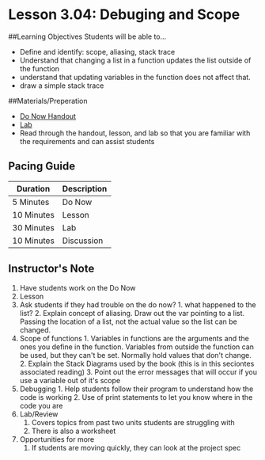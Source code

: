 # Lesson 3.04: Debuging and Scope

##Learning Objectives
Students will be able to... 
* Define and identify: scope, aliasing, stack trace
* Understand that changing a list in a function updates the list outside of the function
* understand that updating variables in the function does not affect that. 
* draw a simple stack trace

##Materials/Preperation
* [Do Now Handout]
* [Lab]
* Read through the handout, lesson, and lab so that you are familiar with the requirements and can assist students

## Pacing Guide
| Duration   | Description |
| ---------- | ----------- |
| 5 Minutes  | Do Now      |
| 10 Minutes | Lesson      |
| 30 Minutes | Lab         |
| 10 Minutes | Discussion  |

## Instructor's Note
1. Have students work on the Do Now
2. Lesson
  1. Ask students if they had trouble on the do now? 
    1. what happened to the list? 
    2. Explain concept of aliasing. Draw out the var pointing to a list. Passing the location of a list, not the actual value so the list can be changed. 
   2. Scope of functions
   	1. Variables in functions are the arguments and the ones you define in the function. Variables from outside the function can be used, but they can't be set. Normally hold values that don't change. 
   	2. Explain the Stack Diagrams used by the book (this is in this seciontes associated reading)
   	3. Point out the error messages that will occur if you use a variable out of it's scope
   3. Debugging
   	1. Help students follow their program to understand how the code is working
   	2. Use of print statements to let you know where in the code you are
3. Lab/Review
    1. Covers topics from past two units students are struggling with 
    2. There is also a worksheet  
4. Opportunities for more
    1. If students are moving quickly, they can look at the project spec

[Do Now Handout]:https://teals-introcs.gitbooks.io/2nd-semester-introduction-to-computer-science-pri/content/do_now_304.html
[Lab]: https://teals-introcs.gitbooks.io/2nd-semester-introduction-to-computer-science-pri/content/lab_304.html
